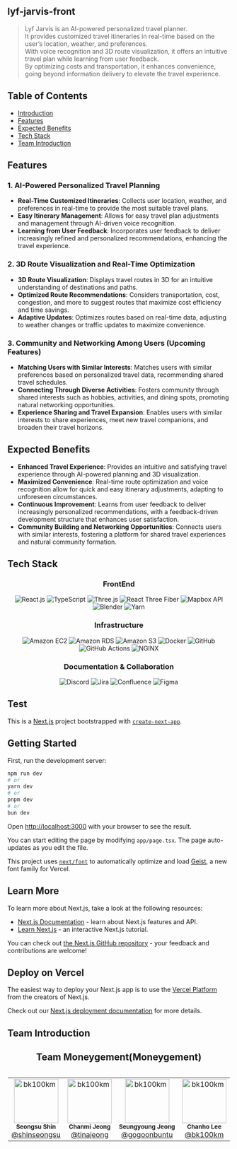 ## lyf-jarvis-front

> Lyf Jarvis is an AI-powered personalized travel planner.  
> It provides customized travel itineraries in real-time based on the user’s location, weather, and preferences.  
> With voice recognition and 3D route visualization, it offers an intuitive travel plan while learning from user feedback.  
> By optimizing costs and transportation, it enhances convenience, going beyond information delivery to elevate the travel experience.

## Table of Contents
- [Introduction](#introduction)
- [Features](#features)
- [Expected Benefits](#expected-benefits)
- [Tech Stack](#tech-stack)
- [Team Introduction](#team-introduction)

## Features

### 1. AI-Powered Personalized Travel Planning
- **Real-Time Customized Itineraries**: Collects user location, weather, and preferences in real-time to provide the most suitable travel plans.
- **Easy Itinerary Management**: Allows for easy travel plan adjustments and management through AI-driven voice recognition.
- **Learning from User Feedback**: Incorporates user feedback to deliver increasingly refined and personalized recommendations, enhancing the travel experience.

### 2. 3D Route Visualization and Real-Time Optimization
- **3D Route Visualization**: Displays travel routes in 3D for an intuitive understanding of destinations and paths.
- **Optimized Route Recommendations**: Considers transportation, cost, congestion, and more to suggest routes that maximize cost efficiency and time savings.
- **Adaptive Updates**: Optimizes routes based on real-time data, adjusting to weather changes or traffic updates to maximize convenience.

### 3. Community and Networking Among Users (Upcoming Features)
- **Matching Users with Similar Interests**: Matches users with similar preferences based on personalized travel data, recommending shared travel schedules.
- **Connecting Through Diverse Activities**: Fosters community through shared interests such as hobbies, activities, and dining spots, promoting natural networking opportunities.
- **Experience Sharing and Travel Expansion**: Enables users with similar interests to share experiences, meet new travel companions, and broaden their travel horizons.

## Expected Benefits

- **Enhanced Travel Experience**: Provides an intuitive and satisfying travel experience through AI-powered planning and 3D visualization.
- **Maximized Convenience**: Real-time route optimization and voice recognition allow for quick and easy itinerary adjustments, adapting to unforeseen circumstances.
- **Continuous Improvement**: Learns from user feedback to deliver increasingly personalized recommendations, with a feedback-driven development structure that enhances user satisfaction.
- **Community Building and Networking Opportunities**: Connects users with similar interests, fostering a platform for shared travel experiences and natural community formation.

## Tech Stack
<h3 style="text-align: center;">FrontEnd</h3> 
<p style="text-align: center;"> 
  <img src="https://img.shields.io/badge/React.js-61DAFB?style=for-the-badge&logo=react&logoColor=black" alt="React.js"/> 
  <img src="https://img.shields.io/badge/TypeScript-3178C6?style=for-the-badge&logo=typescript&logoColor=white" alt="TypeScript"/> 
  <img src="https://img.shields.io/badge/Three.js-000000?style=for-the-badge&logo=three.js&logoColor=white" alt="Three.js"/> 
  <img src="https://img.shields.io/badge/React Three Fiber-000000?style=for-the-badge&logo=react&logoColor=white" alt="React Three Fiber"/> 
  <img src="https://img.shields.io/badge/Mapbox-000000?style=for-the-badge&logo=mapbox&logoColor=white" alt="Mapbox API"/> 
  <img src="https://img.shields.io/badge/Blender-F5792A?style=for-the-badge&logo=blender&logoColor=white" alt="Blender"/> 
  <img src="https://img.shields.io/badge/Yarn-2C8EBB?style=for-the-badge&logo=yarn&logoColor=white" alt="Yarn"/> </p>
</p>

<h3 style="text-align: center;">Infrastructure</h3>
<p style="text-align: center;">
   <img src="https://img.shields.io/badge/Amazon EC2-FF9900?style=for-the-badge&logo=amazon-aws&logoColor=white" alt="Amazon EC2"/>
   <img src="https://img.shields.io/badge/Amazon RDS-527FFF?style=for-the-badge&logo=amazon-rds&logoColor=white" alt="Amazon RDS"/>
   <img src="https://img.shields.io/badge/Amazon S3-569A31?style=for-the-badge&logo=amazon-s3&logoColor=white" alt="Amazon S3"/>
   <img src="https://img.shields.io/badge/Docker-2496ED?style=for-the-badge&logo=docker&logoColor=white" alt="Docker"/>
   <img src="https://img.shields.io/badge/GitHub-181717?style=for-the-badge&logo=github&logoColor=white" alt="GitHub"/>
   <img src="https://img.shields.io/badge/GitHub Actions-2088FF?style=for-the-badge&logo=github-actions&logoColor=white" alt="GitHub Actions"/>
   <img src="https://img.shields.io/badge/NGINX-009639?style=for-the-badge&logo=nginx&logoColor=white" alt="NGINX"/>
</p>

<h3 style="text-align: center;">Documentation & Collaboration</h3>
<p style="text-align: center;">
   <img src="https://img.shields.io/badge/Discord-7289DA?style=for-the-badge&logo=discord&logoColor=white" alt="Discord"/>
   <img src="https://img.shields.io/badge/Jira-0052CC?style=for-the-badge&logo=jira&logoColor=white" alt="Jira"/>
   <img src="https://img.shields.io/badge/Confluence-172B4D?style=for-the-badge&logo=confluence&logoColor=white" alt="Confluence"/>
   <img src="https://img.shields.io/badge/Figma-F24E1E?style=for-the-badge&logo=figma&logoColor=white" alt="Figma"/>
</p>

## Test
This is a [Next.js](https://nextjs.org) project bootstrapped with [`create-next-app`](https://nextjs.org/docs/app/api-reference/cli/create-next-app).

## Getting Started

First, run the development server:

```bash
npm run dev
# or
yarn dev
# or
pnpm dev
# or
bun dev
```

Open [http://localhost:3000](http://localhost:3000) with your browser to see the result.

You can start editing the page by modifying `app/page.tsx`. The page auto-updates as you edit the file.

This project uses [`next/font`](https://nextjs.org/docs/app/building-your-application/optimizing/fonts) to automatically optimize and load [Geist](https://vercel.com/font), a new font family for Vercel.

## Learn More

To learn more about Next.js, take a look at the following resources:

- [Next.js Documentation](https://nextjs.org/docs) - learn about Next.js features and API.
- [Learn Next.js](https://nextjs.org/learn) - an interactive Next.js tutorial.

You can check out [the Next.js GitHub repository](https://github.com/vercel/next.js) - your feedback and contributions are welcome!

## Deploy on Vercel

The easiest way to deploy your Next.js app is to use the [Vercel Platform](https://vercel.com/new?utm_medium=default-template&filter=next.js&utm_source=create-next-app&utm_campaign=create-next-app-readme) from the creators of Next.js.

Check out our [Next.js deployment documentation](https://nextjs.org/docs/app/building-your-application/deploying) for more details.

## Team Introduction
<h2 style="text-align: center;">Team Moneygement(Moneygement)</h2>

<div style="display: table; margin: 0 auto;">
  <table>
    <tr>
      <td style="text-align: center;">
        <img src="https://avatars.githubusercontent.com/u/24979159" width="100px;" alt="bk100km"/><br />
        <sub><b>Seongsu Shin</b></sub><br />
        <a href="https://github.com/shinseongsu" target="_blank">@shinseongsu</a>
      </td>
      <td style="text-align: center;">
        <img src="https://avatars.githubusercontent.com/u/53592454" width="100px;" alt="bk100km"/><br />
        <sub><b>Chanmi Jeong</b></sub><br />
        <a href="https://github.com/tinajeong" target="_blank">@tinajeong</a>
      </td>
      <td style="text-align: center;">
        <img src="https://avatars.githubusercontent.com/u/34636395" width="100px;" alt="bk100km"/><br />
        <sub><b>Seungyoung Jeong</b></sub><br />
        <a href="https://github.com/gogoonbuntu" target="_blank">@gogoonbuntu</a>
      </td>
      <td style="text-align: center;">
        <img src="https://avatars.githubusercontent.com/u/97321415" width="100px;" alt="bk100km"/><br />
        <sub><b>Chanho Lee</b></sub><br />
        <a href="https://github.com/bk100km" target="_blank">@bk100km</a>
      </td>
    </tr>
  </table>
</div>

